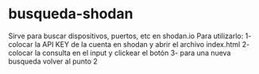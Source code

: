 # busqueda-shodan
Sirve para buscar dispositivos, puertos, etc en shodan.io
Para utilizarlo: 1- colocar la API KEY de la cuenta en shodan y abrir el archivo index.html
                 2- colocar la consulta en el input y clickear el botón
                 3- para una nueva busqueda volver al punto 2 
